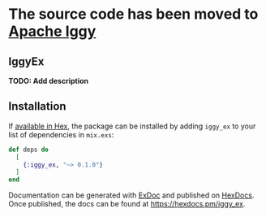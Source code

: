 # The source code has been moved to [Apache Iggy](https://github.com/apache/iggy/)

## IggyEx

**TODO: Add description**

## Installation

If [available in Hex](https://hex.pm/docs/publish), the package can be installed
by adding `iggy_ex` to your list of dependencies in `mix.exs`:

```elixir
def deps do
  [
    {:iggy_ex, "~> 0.1.0"}
  ]
end
```

Documentation can be generated with [ExDoc](https://github.com/elixir-lang/ex_doc)
and published on [HexDocs](https://hexdocs.pm). Once published, the docs can
be found at <https://hexdocs.pm/iggy_ex>.

